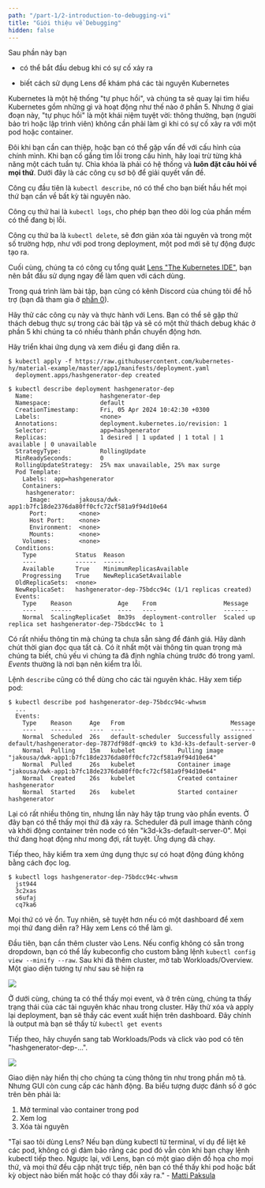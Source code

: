 ```yaml
---
path: "/part-1/2-introduction-to-debugging-vi"
title: "Giới thiệu về Debugging"
hidden: false
---
```


<text-box variant='learningObjectives' name='Mục tiêu học tập'>

Sau phần này bạn

- có thể bắt đầu debug khi có sự cố xảy ra

- biết cách sử dụng Lens để khám phá các tài nguyên Kubernetes

</text-box>

Kubernetes là một hệ thống "tự phục hồi", và chúng ta sẽ quay lại tìm hiểu Kubernetes gồm những gì và hoạt động như thế nào ở phần 5. Nhưng ở giai đoạn này, "tự phục hồi" là một khái niệm tuyệt vời: thông thường, bạn (người bảo trì hoặc lập trình viên) không cần phải làm gì khi có sự cố xảy ra với một pod hoặc container.

Đôi khi bạn cần can thiệp, hoặc bạn có thể gặp vấn đề với cấu hình của chính mình. Khi bạn cố gắng tìm lỗi trong cấu hình, hãy loại trừ từng khả năng một cách tuần tự. Chìa khóa là phải có hệ thống và **luôn đặt câu hỏi về mọi thứ**. Dưới đây là các công cụ sơ bộ để giải quyết vấn đề.

Công cụ đầu tiên là `kubectl describe`, nó có thể cho bạn biết hầu hết mọi thứ bạn cần về bất kỳ tài nguyên nào.

Công cụ thứ hai là `kubectl logs`, cho phép bạn theo dõi log của phần mềm có thể đang bị lỗi.

Công cụ thứ ba là `kubectl delete`, sẽ đơn giản xóa tài nguyên và trong một số trường hợp, như với pod trong deployment, một pod mới sẽ tự động được tạo ra.

Cuối cùng, chúng ta có công cụ tổng quát [Lens "The Kubernetes IDE"](https://k8slens.dev/), bạn nên bắt đầu sử dụng ngay để làm quen với cách dùng.

Trong quá trình làm bài tập, bạn cũng có kênh Discord của chúng tôi để hỗ trợ (bạn đã tham gia ở [phần 0](/part-0)).

Hãy thử các công cụ này và thực hành với Lens. Bạn có thể sẽ gặp thử thách debug thực sự trong các bài tập và sẽ có một thử thách debug khác ở phần 5 khi chúng ta có nhiều thành phần chuyển động hơn.

Hãy triển khai ứng dụng và xem điều gì đang diễn ra.

```shell
$ kubectl apply -f https://raw.githubusercontent.com/kubernetes-hy/material-example/master/app1/manifests/deployment.yaml
  deployment.apps/hashgenerator-dep created

$ kubectl describe deployment hashgenerator-dep
  Name:                   hashgenerator-dep
  Namespace:              default
  CreationTimestamp:      Fri, 05 Apr 2024 10:42:30 +0300
  Labels:                 <none>
  Annotations:            deployment.kubernetes.io/revision: 1
  Selector:               app=hashgenerator
  Replicas:               1 desired | 1 updated | 1 total | 1 available | 0 unavailable
  StrategyType:           RollingUpdate
  MinReadySeconds:        0
  RollingUpdateStrategy:  25% max unavailable, 25% max surge
  Pod Template:
    Labels:  app=hashgenerator
    Containers:
     hashgenerator:
      Image:        jakousa/dwk-app1:b7fc18de2376da80ff0cfc72cf581a9f94d10e64
      Port:         <none>
      Host Port:    <none>
      Environment:  <none>
      Mounts:       <none>
    Volumes:        <none>
  Conditions:
    Type           Status  Reason
    ----           ------  ------
    Available      True    MinimumReplicasAvailable
    Progressing    True    NewReplicaSetAvailable
  OldReplicaSets:  <none>
  NewReplicaSet:   hashgenerator-dep-75bdcc94c (1/1 replicas created)
  Events:
    Type    Reason             Age    From                   Message
    ----    ------             ----   ----                   -------
    Normal  ScalingReplicaSet  8m39s  deployment-controller  Scaled up replica set hashgenerator-dep-75bdcc94c to 1
```

Có rất nhiều thông tin mà chúng ta chưa sẵn sàng để đánh giá. Hãy dành chút thời gian đọc qua tất cả. Có ít nhất một vài thông tin quan trọng mà chúng ta biết, chủ yếu vì chúng ta đã định nghĩa chúng trước đó trong yaml. _Events_ thường là nơi bạn nên kiểm tra lỗi.

Lệnh `describe` cũng có thể dùng cho các tài nguyên khác. Hãy xem tiếp pod:

```shell
$ kubectl describe pod hashgenerator-dep-75bdcc94c-whwsm
  ...
  Events:
    Type    Reason     Age   From                              Message
    ----    ------     ----  ----                              -------
    Normal  Scheduled  26s   default-scheduler  Successfully assigned default/hashgenerator-dep-7877df98df-qmck9 to k3d-k3s-default-server-0
    Normal  Pulling    15m   kubelet            Pulling image "jakousa/dwk-app1:b7fc18de2376da80ff0cfc72cf581a9f94d10e64"
    Normal  Pulled     26s   kubelet            Container image "jakousa/dwk-app1:b7fc18de2376da80ff0cfc72cf581a9f94d10e64"
    Normal  Created    26s   kubelet            Created container hashgenerator
    Normal  Started    26s   kubelet            Started container hashgenerator
```

Lại có rất nhiều thông tin, nhưng lần này hãy tập trung vào phần events. Ở đây bạn có thể thấy mọi thứ đã xảy ra. Scheduler đã pull image thành công và khởi động container trên node có tên "k3d-k3s-default-server-0". Mọi thứ đang hoạt động như mong đợi, rất tuyệt. Ứng dụng đã chạy.

Tiếp theo, hãy kiểm tra xem ứng dụng thực sự có hoạt động đúng không bằng cách đọc log.

```shell
$ kubectl logs hashgenerator-dep-75bdcc94c-whwsm
  jst944
  3c2xas
  s6ufaj
  cq7ka6
```

Mọi thứ có vẻ ổn. Tuy nhiên, sẽ tuyệt hơn nếu có một dashboard để xem mọi thứ đang diễn ra? Hãy xem Lens có thể làm gì.

Đầu tiên, bạn cần thêm cluster vào Lens. Nếu config không có sẵn trong dropdown, bạn có thể lấy kubeconfig cho custom bằng lệnh `kubectl config view --minify --raw`. Sau khi đã thêm cluster, mở tab Workloads/Overview. Một giao diện tương tự như sau sẽ hiện ra

<img src="../img/lens_during_deploy.png">

Ở dưới cùng, chúng ta có thể thấy mọi event, và ở trên cùng, chúng ta thấy trạng thái của các tài nguyên khác nhau trong cluster. Hãy thử xóa và apply lại deployment, bạn sẽ thấy các event xuất hiện trên dashboard. Đây chính là output mà bạn sẽ thấy từ `kubectl get events`

Tiếp theo, hãy chuyển sang tab Workloads/Pods và click vào pod có tên "hashgenerator-dep-...".

<img src="../img/lens_pod.png">

Giao diện này hiển thị cho chúng ta cùng thông tin như trong phần mô tả. Nhưng GUI còn cung cấp các hành động. Ba biểu tượng được đánh số ở góc trên bên phải là:

1. Mở terminal vào container trong pod
2. Xem log
3. Xóa tài nguyên

"Tại sao tôi dùng Lens? Nếu bạn dùng kubectl từ terminal, ví dụ để liệt kê các pod, không có gì đảm bảo rằng các pod đó vẫn còn khi bạn chạy lệnh kubectl tiếp theo. Ngược lại, với Lens, bạn có một giao diện đồ họa cho mọi thứ, và mọi thứ đều cập nhật trực tiếp, nên bạn có thể thấy khi pod hoặc bất kỳ object nào biến mất hoặc có thay đổi xảy ra." - [Matti Paksula](http://github.com/matti)
